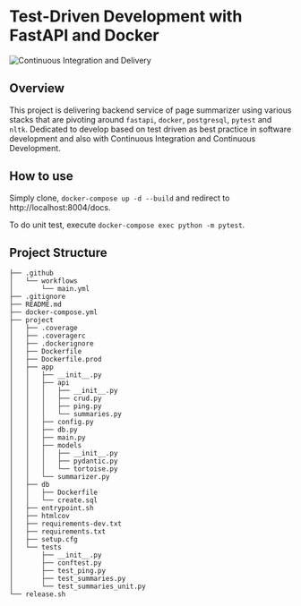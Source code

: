 # Test-Driven Development with FastAPI and Docker

![Continuous Integration and Delivery](https://github.com/sanggusti/fastapi-tdd/workflows/Continuous%20Integration%20and%20Delivery/badge.svg?branch=master)

## Overview

This project is delivering backend service of page summarizer using various stacks that are pivoting around `fastapi`, `docker`, `postgresql`, `pytest` and `nltk`. Dedicated to develop based on test driven as best practice in software development and also with Continuous Integration and Continuous Development.

## How to use

Simply clone, `docker-compose up -d --build` and redirect to http://localhost:8004/docs.

To do unit test, execute `docker-compose exec python -m pytest`.

## Project Structure

```
├── .github
│   └── workflows
│       └── main.yml
├── .gitignore
├── README.md
├── docker-compose.yml
├── project
│   ├── .coverage
│   ├── .coveragerc
│   ├── .dockerignore
│   ├── Dockerfile
│   ├── Dockerfile.prod
│   ├── app
│   │   ├── __init__.py
│   │   ├── api
│   │   │   ├── __init__.py
│   │   │   ├── crud.py
│   │   │   ├── ping.py
│   │   │   └── summaries.py
│   │   ├── config.py
│   │   ├── db.py
│   │   ├── main.py
│   │   ├── models
│   │   │   ├── __init__.py
│   │   │   ├── pydantic.py
│   │   │   └── tortoise.py
│   │   └── summarizer.py
│   ├── db
│   │   ├── Dockerfile
│   │   └── create.sql
│   ├── entrypoint.sh
│   ├── htmlcov
│   ├── requirements-dev.txt
│   ├── requirements.txt
│   ├── setup.cfg
│   └── tests
│       ├── __init__.py
│       ├── conftest.py
│       ├── test_ping.py
│       ├── test_summaries.py
│       └── test_summaries_unit.py
└── release.sh
```